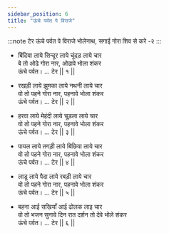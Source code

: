 ```yaml
---
sidebar_position: 6
title: "ऊंचे पर्वत पे विराजे"
---
```


:::note टेर
ऊंचे पर्वत पे विराजे भोलेनाथ, सगाई गोरा शिव से करे -२
:::

- बिंदिया लाये सिन्दूर लाये चूंदड़ लाये चार <br/>
  बे तो ओढे गोरा नार, ओढावे भोला शंकर <br/>
  ऊंचे पर्वत। … टेर || १ ||

- रखड़ी लाये झुमका लाये नथनी लाये चार <br/>
  वो तो पहने गोरा नार, पहनावे भोला शंकर <br/>
  ऊंचे पर्वत। … टेर || २ ||

- हरवा लाये मेहंदी लाये चूड़ला लाये चार <br/>
  वो तो पहने गोरा नार, पहनावे भोला शंकर <br/>
  ऊंचे पर्वत। … टेर || ३ ||

- पायल लाये तगड़ी लाये बिछिया लाये चार <br/>
  वो तो पहने गोरा नार, पहनावे भोला शंकर <br/>
  ऊंचे पर्वत। … टेर || ४ ||

- लाडू लाये पैदा लाये रबड़ी लाये चार <br/>
  वो तो पहने गोरा नार, पहनावे भोला शंकर <br/>
  ऊंचे पर्वत। … टेर || ५ ||

- बहना आई सखियाँ आई ढोलक लाइ चार <br/>
  वो तो भजन सुनावे दिन रात दर्शन तो देवे भोले शंकर <br/>
  ऊंचे पर्वत। … टेर || ६ ||
